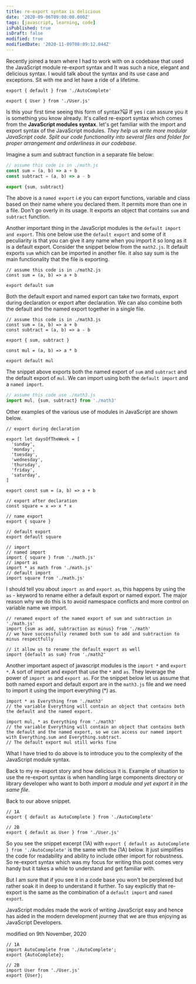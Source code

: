 ```yaml
---
title: re-export syntax is delicious
date: '2020-09-06T09:00:00.000Z'
tags: [javascript, learning, code]
isPublished: true
isDraft: false
modified: true
modifiedDate: '2020-11-09T08:09:12.044Z'
---
```


Recently joined a team where I had to work with on a codebase that used the
JavaScript module re-export syntax and It was such a nice, elegant and delicious
syntax. I would talk about the syntax and its use case and exceptions. Sit with
me and let have a ride of a lifetime.

```js{1,3}
export { default } from './AutoComplete'

export { User } from './User.js'
```

Is this your first time seeing this form of syntax?🙀 If yes i can assure you it
is something you know already. It's called re-export syntax which comes from the
**JavaScript modules syntax**. let's get familiar with the import and export
syntax of the JavaScript modules. _They help us write more modular JavaScript
code. Split our code functionality into several files and folder for proper
arrangement and orderliness in our codebase_.

Imagine a sum and subtract function in a separate file below:

```js
// assume this code is in ./math.js
const sum = (a, b) => a + b
const subtract = (a, b) => a - b

export {sum, subtract}
```

The above is a `named export` i.e you can export functions, variable and class
based on their name where you declared them. It permits more than one in a file.
Don't go overly in its usage. It exports an object that contains `sum` and
`subtract` function.

Another important thing in the JavaScript modules is the
`default import and export`. This one below use the `default export` and some of
it peculiarity is that you can give it any name when you import it so long as it
is a default export. Consider the snippet below from the `math2.js`. It default
exports `sum` which can be imported in another file. it also say sum is the main
functionality that the file is exporting.

```js{2,4}
// assume this code is in ./math2.js
const sum = (a, b) => a + b

export default sum
```

Both the default export and named export can take two formats, export during
declaration or export after declaration. We can also combine both the default
and the named export together in a single file.

```js{5,9}
// assume this code is in ./math3.js
const sum = (a, b) => a + b
const subtract = (a, b) => a - b

export { sum, subtract }

const mul = (a, b) => a * b

export default mul
```

The snippet above exports both the named export of `sum` and `subtract` and the
default export of `mul`. We can import using both the `default import` and a
`named import`.

```js
// assume this code use ./math3.js
import mul, {sum, subtract} from './math3'
```

Other examples of the various use of modules in JavaScript are shown below.

```js{3-11,13,16,19,22,26,28,30}
// export during declaration

export let daysOfTheWeek = [
  'sunday',
  'monday',
  'tuesday',
  'wednesday',
  'thursday',
  'friday',
  'saturday',
]

export const sum = (a, b) => a + b

// export after declaration
const square = x => x * x

// name export
export { square }

// default export
export default square

// import
// named import
import { square } from './math.js'
// import as
import * as math from './math.js'
// default import
import square from './math.js'
```

I should tell you about `import as` and `export as`, this happens by using the
`as` - keyword to rename either a default export or named export. The major
reason why we do this is to avoid namespace conflicts and more control on
variable name we import.

```js{2, 6}
// renamed export of the named export of sum and subtraction in './math.js'
import {sum as add, subtraction as minus} from './math'
// we have successfully renamed both sum to add and subtraction to minus respectfully

// it allow us to rename the default export as well
import {default as sum} from './math2'
```

Another important aspect of javascript modules is the `import *` and `export *`.
A sort of import and export that use the `*` and `as`. They leverage the power
of `import as` and `export as`. For the snippet below let us assume that both
named export and default export are in the `math3.js` file and we need to import
it using the import everything (\*) as.

```js{1,4}
import * as Everything from './math3'
// the variable Everything will contain an object that contains both the default and the named export.

import mul, * as Everything from './math3'
// the variable Everything will contain an object that contains both the default and the named export, so we can access our named import with Everything.sum and Everything.subtract.
// The default export mul still works fine
```

What I have tried to do above is to introduce you to the complexity of the
JavaScript module syntax.

Back to my re-export story and how delicious it is. Example of situation to use
the re-export syntax is when handling large components directory or library
developer who want to both _import a module and yet export it in the same file_.

Back to our above snippet.

```js{2,5}
// 1A
export { default as AutoComplete } from './AutoComplete'

// 2B
export { default as User } from './User.js'
```

So you see the snippet excerpt (1A) with
`export { default as AutoComplete } from './AutoComplete'` is the same with the
(1A) below. It just simplifies the code for readability and ability to include
other import for robustness. So re-export syntax which was my focus for writing
this post comes very handy but it takes a while to understand and get familiar
with.

But I am sure that if you see it in a code base you won't be perplexed but
rather soak it in deep to understand it further. To say explicitly that
re-export is the same as the combination of a `default import` and
`named export`.

JavaScript modules made the work of writing JavaScript easy and hence has aided
in the modern development journey that we are thus enjoying as JavaScript
Developers.

modified on 9th November, 2020

```js{2-3,6-7}
// 1A
import AutoComplete from './AutoComplete';
export {AutoComplete};

// 2B
import User from './User.js'
export {User};
```

